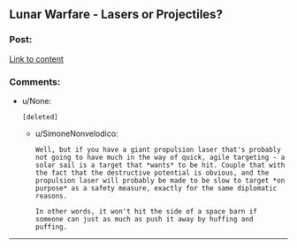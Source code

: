 ## Lunar Warfare - Lasers or Projectiles?

### Post:

[Link to content]()

### Comments:

- u/None:
  ```
  [deleted]
  ```

  - u/SimoneNonvelodico:
    ```
    Well, but if you have a giant propulsion laser that's probably not going to have much in the way of quick, agile targeting - a solar sail is a target that *wants* to be hit. Couple that with the fact that the destructive potential is obvious, and the propulsion laser will probably be made to be slow to target *on purpose* as a safety measure, exactly for the same diplomatic reasons.

    In other words, it won't hit the side of a space barn if someone can just as much as push it away by huffing and puffing.
    ```

---

